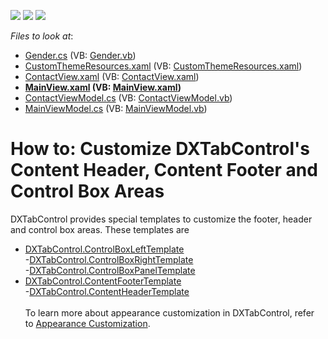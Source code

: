 <!-- default badges list -->
![](https://img.shields.io/endpoint?url=https://codecentral.devexpress.com/api/v1/VersionRange/128641992/15.1.3%2B)
[![](https://img.shields.io/badge/Open_in_DevExpress_Support_Center-FF7200?style=flat-square&logo=DevExpress&logoColor=white)](https://supportcenter.devexpress.com/ticket/details/T245606)
[![](https://img.shields.io/badge/📖_How_to_use_DevExpress_Examples-e9f6fc?style=flat-square)](https://docs.devexpress.com/GeneralInformation/403183)
<!-- default badges end -->
<!-- default file list -->
*Files to look at*:

* [Gender.cs](./CS/DXTabControlExample/Common/Gender.cs) (VB: [Gender.vb](./VB/DXTabControlExample/Common/Gender.vb))
* [CustomThemeResources.xaml](./CS/DXTabControlExample/Resources/CustomThemeResources.xaml) (VB: [CustomThemeResources.xaml](./VB/DXTabControlExample/Resources/CustomThemeResources.xaml))
* [ContactView.xaml](./CS/DXTabControlExample/View/ContactView.xaml) (VB: [ContactView.xaml](./VB/DXTabControlExample/View/ContactView.xaml))
* **[MainView.xaml](./CS/DXTabControlExample/View/MainView.xaml) (VB: [MainView.xaml](./VB/DXTabControlExample/View/MainView.xaml))**
* [ContactViewModel.cs](./CS/DXTabControlExample/ViewModel/ContactViewModel.cs) (VB: [ContactViewModel.vb](./VB/DXTabControlExample/ViewModel/ContactViewModel.vb))
* [MainViewModel.cs](./CS/DXTabControlExample/ViewModel/MainViewModel.cs) (VB: [MainViewModel.vb](./VB/DXTabControlExample/ViewModel/MainViewModel.vb))
<!-- default file list end -->
# How to: Customize DXTabControl's Content Header, Content Footer and Control Box Areas


DXTabControl provides special templates to customize the footer, header and control box areas. These templates are

* <a href="https://documentation.devexpress.com/WPF/DevExpressXpfCoreDXTabControl_ControlBoxLeftTemplatetopic.aspx">DXTabControl.ControlBoxLeftTemplate</a><br>-<a href="https://documentation.devexpress.com/WPF/DevExpressXpfCoreDXTabControl_ControlBoxRightTemplatetopic.aspx">DXTabControl.ControlBoxRightTemplate</a> <br>-<a href="https://documentation.devexpress.com/WPF/DevExpressXpfCoreDXTabControl_ControlBoxPanelTemplatetopic.aspx">DXTabControl.ControlBoxPanelTemplate</a> 
* <a href="https://documentation.devexpress.com/WPF/DevExpressXpfCoreDXTabControl_ContentFooterTemplatetopic.aspx">DXTabControl.ContentFooterTemplate</a><br>-<a href="https://documentation.devexpress.com/WPF/DevExpressXpfCoreDXTabControl_ContentHeaderTemplatetopic.aspx">DXTabControl.ContentHeaderTemplate</a> <br><br>To learn more about appearance customization in DXTabControl, refer to <a href="https://documentation.devexpress.com/#WPF/CustomDocument113899">Appearance Customization</a>.

<br/>


